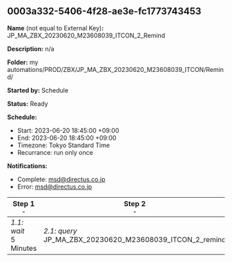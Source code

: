 ## 0003a332-5406-4f28-ae3e-fc1773743453

**Name** (not equal to External Key)**:** JP_MA_ZBX_20230620_M23608039_ITCON_2_Remind

**Description:** n/a

**Folder:** my automations/PROD/ZBX/JP_MA_ZBX_20230620_M23608039_ITCON/Remind/

**Started by:** Schedule

**Status:** Ready

**Schedule:**

* Start: 2023-06-20 18:45:00 +09:00
* End: 2023-06-20 18:45:00 +09:00
* Timezone: Tokyo Standard Time
* Recurrance: run only once

**Notifications:**

* Complete: msd@directus.co.jp
* Error: msd@directus.co.jp

| Step 1<br>_<small>-</small>_ | Step 2<br>_<small>-</small>_ | Step 3<br>_<small>-</small>_ |
| --- | --- | --- |
| _1.1: wait_<br>5 Minutes | _2.1: query_<br>JP_MA_ZBX_20230620_M23608039_ITCON_2_remind | _3.1: emailSend_<br>JP_MA_ZBX_20230620_M23608039_ITCON_2_remind |
